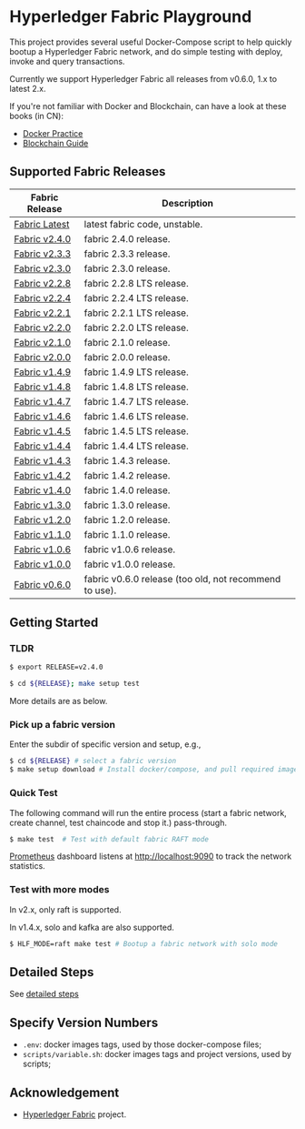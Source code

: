 # Hyperledger Fabric Playground

This project provides several useful Docker-Compose script to help quickly bootup a Hyperledger Fabric network, and do simple testing with deploy, invoke and query transactions.

Currently we support Hyperledger Fabric all releases from v0.6.0, 1.x to latest 2.x.

If you're not familiar with Docker and Blockchain, can have a look at these books (in CN):

* [Docker Practice](https://github.com/yeasy/docker_practice)
* [Blockchain Guide](https://github.com/yeasy/blockchain_guide)

## Supported Fabric Releases

Fabric Release | Description
--- | ---
[Fabric Latest](latest/) | latest fabric code, unstable.
[Fabric v2.4.0](v2.4.0/) | fabric 2.4.0 release.
[Fabric v2.3.3](v2.3.3/) | fabric 2.3.3 release.
[Fabric v2.3.0](v2.3.0/) | fabric 2.3.0 release.
[Fabric v2.2.8](v2.2.8/) | fabric 2.2.8 LTS release.
[Fabric v2.2.4](v2.2.4/) | fabric 2.2.4 LTS release.
[Fabric v2.2.1](v2.2.1/) | fabric 2.2.1 LTS release.
[Fabric v2.2.0](v2.2.0/) | fabric 2.2.0 LTS release.
[Fabric v2.1.0](v2.1.0/) | fabric 2.1.0 release.
[Fabric v2.0.0](v2.0.0/) | fabric 2.0.0 release.
[Fabric v1.4.9](v1.4.9/) | fabric 1.4.9 LTS release.
[Fabric v1.4.8](v1.4.8/) | fabric 1.4.8 LTS release.
[Fabric v1.4.7](v1.4.7/) | fabric 1.4.7 LTS release.
[Fabric v1.4.6](v1.4.6/) | fabric 1.4.6 LTS release.
[Fabric v1.4.5](v1.4.5/) | fabric 1.4.5 LTS release.
[Fabric v1.4.4](v1.4.4/) | fabric 1.4.4 LTS release.
[Fabric v1.4.3](v1.4.3/) | fabric 1.4.3 release.
[Fabric v1.4.2](v1.4.2/) | fabric 1.4.2 release.
[Fabric v1.4.0](v1.4.0/) | fabric 1.4.0 release.
[Fabric v1.3.0](v1.3.0/) | fabric 1.3.0 release.
[Fabric v1.2.0](v1.2.0/) | fabric 1.2.0 release.
[Fabric v1.1.0](v1.1.0/) | fabric 1.1.0 release.
[Fabric v1.0.6](v1.0.6/) | fabric v1.0.6 release.
[Fabric v1.0.0](v1.0.0/) | fabric v1.0.0 release.
[Fabric v0.6.0](v0.6.0/) | fabric v0.6.0 release (too old, not recommend to use).

## Getting Started

### TLDR

```bash
$ export RELEASE=v2.4.0
```

```bash
$ cd ${RELEASE}; make setup test
```

More details are as below.

### Pick up a fabric version

Enter the subdir of specific version and setup, e.g.,

```bash
$ cd ${RELEASE} # select a fabric version
$ make setup download # Install docker/compose, and pull required images
```

### Quick Test

The following command will run the entire process (start a fabric network, create channel, test chaincode and stop it.) pass-through.

```bash
$ make test  # Test with default fabric RAFT mode
```

[Prometheus](https://prometheus.io) dashboard listens at [http://localhost:9090](http://localhost:9090) to track the network statistics.

### Test with more modes

In v2.x, only raft is supported.

In v1.4.x, solo and kafka are also supported.

```bash
$ HLF_MODE=raft make test # Bootup a fabric network with solo mode
```

## Detailed Steps

See [detailed steps](docs/steps.md)

## Specify Version Numbers

* `.env`: docker images tags, used by those docker-compose files;
* `scripts/variable.sh`: docker images tags and project versions, used by scripts;

## Acknowledgement

* [Hyperledger Fabric](https://github.com/hyperledger/fabric/) project.
